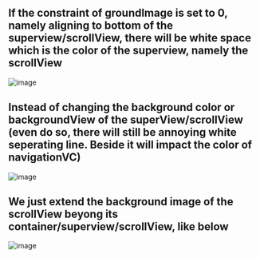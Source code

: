 ## If the constraint of groundImage is set to 0, namely aligning to bottom of the superview/scrollView, there will be white space which is the color of the superview, namely the scrollView
![image](https://user-images.githubusercontent.com/81428296/153996639-9b7b47f7-ae94-46de-bbaa-ce8f0bd7c0e5.png)

## Instead of changing the background color or backgroundView of the superView/scrollView (even do so, there will still be annoying white seperating line. Beside it will impact the color of navigationVC)
![image](https://user-images.githubusercontent.com/81428296/153996932-e1bd3a9a-4a87-4145-9568-ef9b1d39c4be.png)

## We just extend the background image of the scrollView beyong its container/superview/scrollView, like below
![image](https://user-images.githubusercontent.com/81428296/153996216-a21f4967-e755-4e4c-a97a-86b08ebf75af.png)

